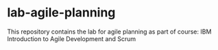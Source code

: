 # lab-agile-planning
This repository contains the lab for agile planning as part of course: IBM Introduction to Agile Development and Scrum
